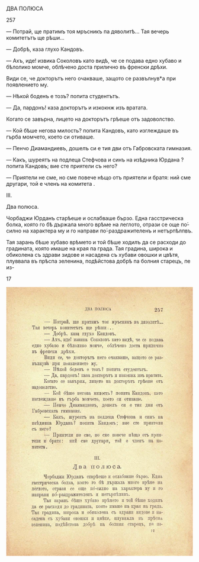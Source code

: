 ﻿ДВА ПОЛЮСА

257

— Потрай, ще пратимъ тоя мръсникъ па дяволитѣ... Тая вечерь комитетътъ ще рѣши...

— Добрѣ, каза глухо Кандовъ.

— Ахъ, иде! извика Соколовъ като видѣ, че се подава едно хубаво и бѣлолико момче, облѣчено доста прилично въ френски дрѣхи.

Види се, че докторътъ него очакваше, защото се развълнув*а при появлението му.

— Нѣкой боденъ е тозъ? попита студентътъ.

— Да, пардонъ! каза докторътъ и изкокнж изъ вратата.

Когато се завърна, лицето на докторътъ грѣеше отъ задоволство.

— Кой бѣше негова милость? попита Кандовъ, като изглеждаше въ гърба момчето, което си отиваше.

— Пенчо Диамандиевъ, дошелъ си е тия дви отъ Габровската гимназия.

— Какъ, шуреятъ на подлеца Стефчова и синъ на изѣдника Юрдана ? попита Кандовъ; вие сте приятели съ него?

— Приятели не сме, но сме повече нѣщо отъ приятели и братя: ний сме другари, той е членъ на комитета .

III.

Два полюса.

Чорбаджи Юрданъ старѣеше и ослабваше бързо. Една гасстрическа болка, която го бѣ държала много врѣме на леглото, отрази се още по́-силно на характера му и го направи по́-раздражителенъ и нетърпѣлпвъ.

Тая зарань бѣше хубаво врѣмето и той бѣше ходилъ да се расходи до градината, която имаше на края па града. Тая градина, широка и обиколена съ здрави зидове и насадена съ хубави овошки и цвѣтя, плуввала въ прѣспа зеленина, подѣйстова добрѣ па болния старецъ, пе из-

17

![original](../images/290.jpg)

